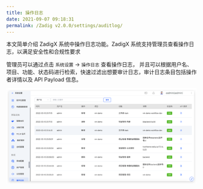 ```yaml
---
title: 操作日志
date: 2021-09-07 09:18:31
permalink: /Zadig v2.0.0/settings/auditlog/
---
```


本文简单介绍 ZadigX 系统中操作日志功能。ZadigX 系统支持管理员查看操作日志，以满足安全性和合规性要求

管理员可以通过点击 `系统设置` -> `操作日志` 查看操作日志，
并且可以根据用户名、项目、功能、状态码进行检索，快速过滤出想要审计日志，审计日志条目包括操作者详情以及 API Payload 信息。

![audit](../../../_images/audit.png)
